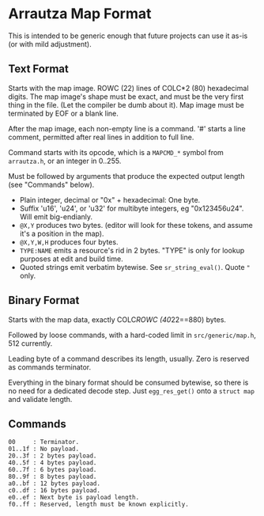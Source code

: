 # Arrautza Map Format

This is intended to be generic enough that future projects can use it as-is (or with mild adjustment).

## Text Format

Starts with the map image. ROWC (22) lines of COLC*2 (80) hexadecimal digits.
The map image's shape must be exact, and must be the very first thing in the file.
(Let the compiler be dumb about it).
Map image must be terminated by EOF or a blank line.

After the map image, each non-empty line is a command.
'#' starts a line comment, permitted after real lines in addition to full line.

Command starts with its opcode, which is a `MAPCMD_*` symbol from `arrautza.h`, or an integer in 0..255.

Must be followed by arguments that produce the expected output length (see "Commands" below).

- Plain integer, decimal or "0x" + hexadecimal: One byte.
- Suffix 'u16', 'u24', or 'u32' for multibyte integers, eg "0x123456u24". Will emit big-endianly.
- `@X,Y` produces two bytes. (editor will look for these tokens, and assume it's a position in the map).
- `@X,Y,W,H` produces four bytes.
- `TYPE:NAME` emits a resource's rid in 2 bytes. "TYPE" is only for lookup purposes at edit and build time.
- Quoted strings emit verbatim bytewise. See `sr_string_eval()`. Quote `"` only.

## Binary Format

Starts with the map data, exactly COLC*ROWC (40*22==880) bytes.

Followed by loose commands, with a hard-coded limit in `src/generic/map.h`, 512 currently.

Leading byte of a command describes its length, usually.
Zero is reserved as commands terminator.

Everything in the binary format should be consumed bytewise, so there is no need for a dedicated decode step.
Just `egg_res_get()` onto a `struct map` and validate length.

## Commands

```
00     : Terminator.
01..1f : No payload.
20..3f : 2 bytes payload.
40..5f : 4 bytes payload.
60..7f : 6 bytes payload.
80..9f : 8 bytes payload.
a0..bf : 12 bytes payload.
c0..df : 16 bytes payload.
e0..ef : Next byte is payload length.
f0..ff : Reserved, length must be known explicitly.
```
